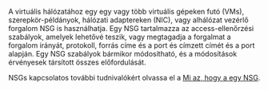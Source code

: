 A virtuális hálózatához egy egy vagy több virtuális gépeken futó (VMs), szerepkör-példányok, hálózati adaptereken (NIC), vagy alhálózat vezérlő forgalom NSG is használhatja. Egy NSG tartalmazza az access-ellenőrzési szabályok, amelyek lehetővé teszik, vagy megtagadja a forgalmat a forgalom irányát, protokoll, forrás címe és a port és címzett címét és a port alapján. Egy NSG szabályok bármikor módosítható, és a módosítások érvényesek társított összes előfordulását.

NSGs kapcsolatos további tudnivalókért olvassa el a [Mi az, hogy a egy NSG](../articles/virtual-network/virtual-networks-nsg.md).
